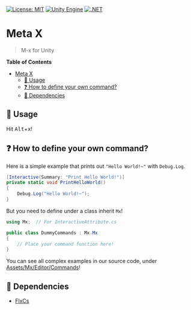 [![License: MIT](https://img.shields.io/badge/License-MIT-green.svg)](https://opensource.org/licenses/MIT)
[![Unity Engine](https://img.shields.io/badge/unity-2023.1.11f1-black.svg?style=flat&logo=unity)](https://unity3d.com/get-unity/download/archive)
[![.NET](https://img.shields.io/badge/.NET-2.0-blueviolet.svg)](https://docs.unity3d.com/2018.3/Documentation/Manual/ScriptingRuntimeUpgrade.html)

# Meta X
> M-x for Unity

<!-- markdown-toc start - Don't edit this section. Run M-x markdown-toc-refresh-toc -->
**Table of Contents**

- [Meta X](#meta-x)
  - [🔨 Usage](#🔨-usage)
  - [❓ How to define your own command?](#❓-how-to-define-your-own-command)
  - [📌 Dependencies](#📌-dependencies)

<!-- markdown-toc end -->

## 🔨 Usage

Hit <kbd>Alt</kbd>+<kbd>x</kbd>!

## ❓ How to define your own command?

Here is a simple example that prints out `"Hello World!~"` with `Debug.Log`.

```cs
[Interactive(Summary: "Print Hello World!")]
private static void PrintHelloWorld()
{
    Debug.Log("Hello World!~");
}
```

But you need to define under a class inherit `Mx`!

```cs
using Mx;  // For InteractiveAttribute.cs

public class DummyCommands : Mx.Mx
{
    // Place your command function here!
}
```

You can see all complex examples in our source code, under [Assets/Mx/Editor/Commands][]!

## 📌 Dependencies

- [FlxCs](https://github.com/jcs090218/FlxCs)


[Assets/Mx/Editor/Commands]: https://github.com/jcs090218/Unity.Mx/tree/master/Assets/Mx/Editor/Commands
